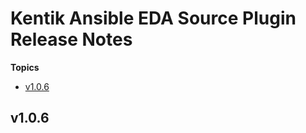 # Kentik Ansible EDA Source Plugin Release Notes

**Topics**
- <a href="#v1-0-6">v1\.0\.6</a>

<a id="v1-0-6"></a>
## v1\.0\.6

